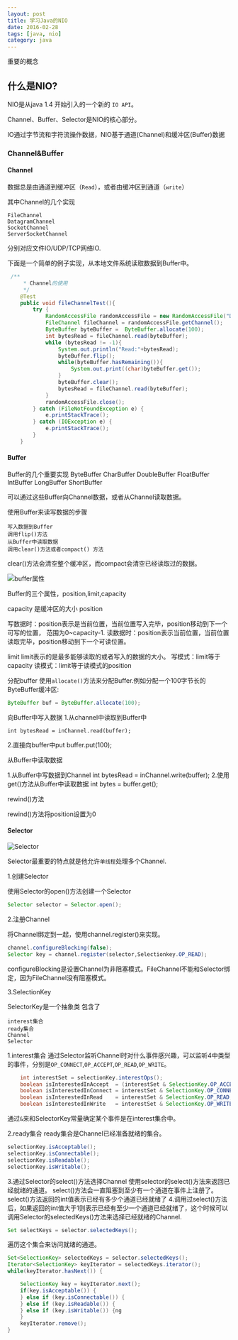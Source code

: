 ```yaml
---
layout: post
title: 学习Java的NIO
date: 2016-02-28
tags: [java, nio]
category: java
---
```


重要的概念

## 什么是NIO?

NIO是从java 1.4 开始引入的一个新的 `IO API`。

Channel、Buffer、Selector是NIO的核心部分。

IO通过字节流和字符流操作数据，NIO基于通道(Channel)和缓冲区(Buffer)数据 
### Channel&Buffer

#### Channel
数据总是由通道到缓冲区（`Read`），或者由缓冲区到通道（`write`）

其中Channel的几个实现

	FileChannel
	DatagramChannel
	SocketChannel
	ServerSocketChannel
分别对应文件IO/UDP/TCP网络IO.

下面是一个简单的例子实现，从本地文件系统读取数据到Buffer中。
<!-- more -->

```java
 /**
     * Channel的使用
     */
    @Test
    public void fileChannelTest(){
        try {
            RandomAccessFile randomAccessFile = new RandomAccessFile("D:/nio.txt","rw");
            FileChannel fileChannel = randomAccessFile.getChannel();
            ByteBuffer byteBuffer =  ByteBuffer.allocate(100);
            int bytesRead = fileChannel.read(byteBuffer);
            while (bytesRead != -1){
                System.out.println("Read:"+bytesRead);
                byteBuffer.flip();
                while(byteBuffer.hasRemaining()){
                    System.out.print((char)byteBuffer.get());
                }
                byteBuffer.clear();
                bytesRead = fileChannel.read(byteBuffer);
            }
            randomAccessFile.close();
        } catch (FileNotFoundException e) {
            e.printStackTrace();
        } catch (IOException e) {
            e.printStackTrace();
        }
    }
```


#### Buffer
Buffer的几个重要实现
	ByteBuffer
	CharBuffer
	DoubleBuffer
	FloatBuffer
	IntBuffer
	LongBuffer
	ShortBuffer

可以通过这些Buffer向Channel数据，或者从Channel读取数据。

使用Buffer来读写数据的步骤

    写入数据到Buffer
    调用flip()方法
    从Buffer中读取数据  
    调用clear()方法或者compact() 方法

clear()方法会清空整个缓冲区，而compact会清空已经读取过的数据。

![buffer属性](http://i12.tietuku.com/bfa5f260b1a477ff.png)

Buffer的三个属性，position,limit,capacity

capacity 是缓冲区的大小
position

写数据时：position表示是当前位置，当前位置写入完毕，position移动到下一个可写的位置， 范围为0~capacity-1.
读数据时：position表示当前位置，当前位置读取完毕，position移动到下一个可读位置。

limit 
limit表示的是最多能够读取的或者写入的数据的大小。
写模式：limit等于capacity
读模式：limit等于读模式的position

分配buffer
使用`allocate()`方法来分配Buffer.例如分配一个100字节长的ByteBuffer缓冲区:
```java
ByteBuffer buf = ByteBuffer.allocate(100);
```

向Buffer中写入数据
1.从channel中读取到Buffer中

    int bytesRead = inChannel.read(buffer);
2.直接向buffer中put
    buffer.put(100);
    
从Buffer中读取数据

1.从Buffer中写数据到Channel
    int bytesRead = inChannel.write(buffer);
2.使用get()方法从Buffer中读取数据
    int bytes = buffer.get();

rewind()方法

rewind()方法将position设置为0

    

#### Selector
![Selector](http://i4.tietuku.com/8793cae275479b76.png)

Selector最重要的特点就是他允许`单线程`处理多个Channel.

1.创建Selector

使用Selector的open()方法创建一个Selector

```java
Selector selector = Selector.open();
```
2.注册Channel

将Channel绑定到一起，使用channel.register()来实现。

```java
channel.configureBlocking(false);
Selector key = channel.register(selector,Selectionkey.OP_READ);

```
configureBlocking是设置Channel为非阻塞模式。FileChannel不能和Selector绑定，因为FileChannel没有阻塞模式。

3.SelectionKey

SelectorKey是一个抽象类 包含了

	interest集合
	ready集合
	Channel
	Selector

1.interest集合
通过Selector监听Channel时对什么事件感兴趣，可以监听4中类型的事件，分别是`OP_CONNECT`,`OP_ACCEPT`,`OP_READ`,`OP_WRITE`。

```java
	int interestSet = selectionKey.interestOps();  
    boolean isInterestedInAccept  = (interestSet & SelectionKey.OP_ACCEPT) == SelectionKey.OP_ACCEPT；  
	boolean isInterestedInConnect = interestSet & SelectionKey.OP_CONNECT;  
	boolean isInterestedInRead    = interestSet & SelectionKey.OP_READ;  
	boolean isInterestedInWrite   = interestSet & SelectionKey.OP_WRITE;
```

通过`&`来和SelectorKey常量确定某个事件是在interest集合中。

2.ready集合
  ready集合是Channel已经准备就绪的集合。

```java
selectionKey.isAcceptable();
selectionKey.isConnectable();
selectionKey.isReadable();
selectionKey.isWritable();
```

3.通过Selector的select()方法选择Channel
使用selector的select()方法来返回已经就绪的通道。
select()方法会一直阻塞到至少有一个通道在事件上注册了。
select()方法返回的int值表示已经有多少个通道已经就绪了 
4.调用过select()方法后，如果返回的int值大于1则表示已经有至少一个通道已经就绪了，这个时候可以调用Selector的selectedKeys()方法来选择已经就绪的Channel.

```java
Set selectKeys = selector.selectedKeys();
```
遍历这个集合来访问就绪的通道。

```java
Set<SelectionKey> selectedKeys = selector.selectedKeys();
Iterator<SelectionKey> keyIterator = selectedKeys.iterator();
while(keyIterator.hasNext()) {

    SelectionKey key = keyIterator.next();
    if(key.isAcceptable()) {
    } else if (key.isConnectable()) {
    } else if (key.isReadable()) {
    } else if (key.isWritable()) {ng
    }
    keyIterator.remove();
}
```
